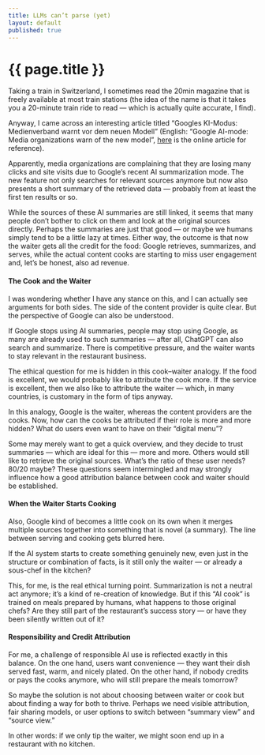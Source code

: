 ```yaml
---
title: LLMs can’t parse (yet) 
layout: default
published: true
---
```


# {{ page.title }}

Taking a train in Switzerland, I sometimes read the 20min magazine that is freely available at most train stations (the idea of the name is that it takes you a 20-minute train ride to read — which is actually quite accurate, I find).

Anyway, I came across an interesting article titled “Googles KI-Modus: Medienverband warnt vor dem neuen Modell” (English: “Google AI-mode: Media organizations warn of the new model”, [here](https://www.20min.ch/story/google-wie-chatgpt-googles-ki-modus-medienverband-warnt-vor-dem-neuen-modell-103429929) is the online article for reference). 

Apparently, media organizations are complaining that they are losing many clicks and site visits due to Google’s recent AI summarization mode. The new feature not only searches for relevant sources anymore but now also presents a short summary of the retrieved data — probably from at least the first ten results or so.

While the sources of these AI summaries are still linked, it seems that many people don’t bother to click on them and look at the original sources directly. Perhaps the summaries are just that good — or maybe we humans simply tend to be a little lazy at times. Either way, the outcome is that now the waiter gets all the credit for the food: Google retrieves, summarizes, and serves, while the actual content cooks are starting to miss user engagement and, let’s be honest, also ad revenue.

#### The Cook and the Waiter

I was wondering whether I have any stance on this, and I can actually see arguments for both sides. The side of the content provider is quite clear. But the perspective of Google can also be understood.

If Google stops using AI summaries, people may stop using Google, as many are already used to such summaries — after all, ChatGPT can also search and summarize. There is competitive pressure, and the waiter wants to stay relevant in the restaurant business.

The ethical question for me is hidden in this cook–waiter analogy. If the food is excellent, we would probably like to attribute the cook more. If the service is excellent, then we also like to attribute the waiter — which, in many countries, is customary in the form of tips anyway.

In this analogy, Google is the waiter, whereas the content providers are the cooks. Now, how can the cooks be attributed if their role is more and more hidden? What do users even want to have on their “digital menu”?

Some may merely want to get a quick overview, and they decide to trust summaries — which are ideal for this — more and more. Others would still like to retrieve the original sources. What’s the ratio of these user needs? 80/20 maybe? These questions seem intermingled and may strongly influence how a good attribution balance between cook and waiter should be established.

#### When the Waiter Starts Cooking

Also, Google kind of becomes a little cook on its own when it merges multiple sources together into something that is novel (a summary). The line between serving and cooking gets blurred here.

If the AI system starts to create something genuinely new, even just in the structure or combination of facts, is it still only the waiter — or already a sous-chef in the kitchen?

This, for me, is the real ethical turning point. Summarization is not a neutral act anymore; it’s a kind of re-creation of knowledge. But if this “AI cook” is trained on meals prepared by humans, what happens to those original chefs? Are they still part of the restaurant’s success story — or have they been silently written out of it?

#### Responsibility and Credit Attribution

For me, a challenge of responsible AI use is reflected exactly in this balance. On the one hand, users want convenience — they want their dish served fast, warm, and nicely plated. On the other hand, if nobody credits or pays the cooks anymore, who will still prepare the meals tomorrow?

So maybe the solution is not about choosing between waiter or cook but about finding a way for both to thrive. Perhaps we need visible attribution, fair sharing models, or user options to switch between “summary view” and “source view.”

In other words: if we only tip the waiter, we might soon end up in a restaurant with no kitchen.
